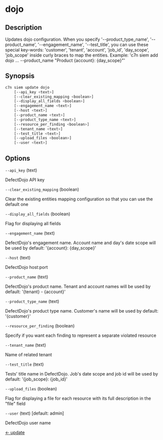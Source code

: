 # dojo

## Description

Updates dojo configuration. When you specify '--product_type_name',
    '--product_name', '--engagement_name', '--test_title', you can use these
    special key-words: 'customer', 'tenant', 'account', 'job_id', 'day_scope',
    'job_scope' inside curly braces to map the entities.
    Example: 'c7n siem add dojo ... --product_name
    "Product {account}: {day_scope}"'

## Synopsis

```bash
c7n siem update dojo
    [--api_key <text>]
    [--clear_existing_mapping <boolean>]
    [--display_all_fields <boolean>]
    [--engagement_name <text>]
    [--host <text>]
    [--product_name <text>]
    [--product_type_name <text>]
    [--resource_per_finding <boolean>]
    [--tenant_name <text>]
    [--test_title <text>]
    [--upload_files <boolean>]
    [--user <text>]
```

## Options

`--api_key` (text) 

DefectDojo API key

`--clear_existing_mapping` (boolean) 

Clear the existing entities mapping configuration so that you can use the default one

`--display_all_fields` (boolean) 

Flag for displaying all fields

`--engagement_name` (text) 

DefectDojo's engagement name. Account name and day's date scope will be used by default: '{account}: {day_scope}'

`--host` (text) 

DefectDojo host:port

`--product_name` (text) 

DefectDojo's product name. Tenant and account names will be used by default: '{tenant} - {account}'

`--product_type_name` (text) 

DefectDojo's product type name. Customer's name will be used by default: '{customer}'

`--resource_per_finding` (boolean) 

Specify if you want each finding to represent a separate violated resource

`--tenant_name` (text) 

Name of related tenant

`--test_title` (text) 

Tests' title name in DefectDojo. Job's date scope and job id will be used by default: '{job_scope}: {job_id}'

`--upload_files` (boolean) 

Flag for displaying a file for each resource with its full description in the "file" field

`--user` (text) [default: admin]

DefectDojo user name


[← update](./index.md)